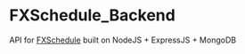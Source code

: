 # FXSchedule_Backend
API for [FXSchedule](https://github.com/nickhargreaves/FXSchedule) built on NodeJS + ExpressJS + MongoDB
